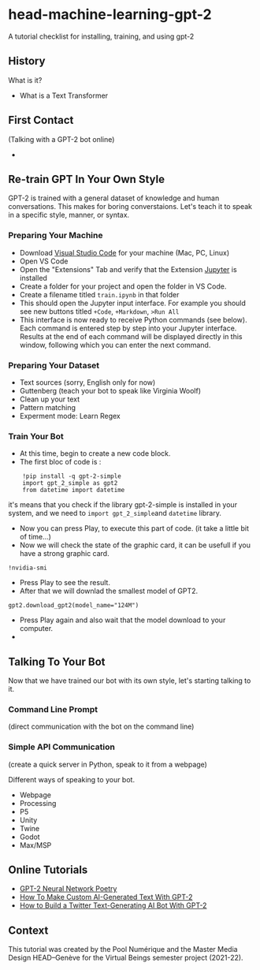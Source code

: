 # head-machine-learning-gpt-2
A tutorial checklist for installing, training, and using gpt-2

## History
What is it?

- What is a Text Transformer

## First Contact
(Talking with a GPT-2 bot online)
- [](https://app.inferkit.com/demo)

## Re-train GPT In Your Own Style
GPT-2 is trained with a general dataset of knowledge and human conversations. This makes for boring converstaions. Let's teach it to speak in a specific style, manner, or syntax.

### Preparing Your Machine
- Download [Visual Studio Code](https://code.visualstudio.com) for your machine (Mac, PC, Linux)
- Open VS Code 
- Open the "Extensions" Tab and verify that the Extension [Jupyter](https://marketplace.visualstudio.com/items?itemName=ms-toolsai.jupyter) is installed
- Create a folder for your project and open the folder in VS Code.
- Create a filename titled `train.ipynb` in that folder
- This should open the Jupyter input interface. For example you should see new buttons titled `+Code`, `+Markdown`, `>Run All`
- This interface is now ready to receive Python commands (see below). Each command is entered step by step into your Jupyter interface. Results at the end of each command will be displayed directly in this window, following which you can enter the next command.

### Preparing Your Dataset
- Text sources (sorry, English only for now)
- Guttenberg (teach your bot to speak like Virginia Woolf)
- Clean up your text
- Pattern matching
- Experment mode: Learn Regex 

### Train Your Bot
- At this time, begin to create a new code block.
- The first bloc of code is :

```
	!pip install -q gpt-2-simple
	import gpt_2_simple as gpt2
	from datetime import datetime
```

it's means that you check if the library gpt-2-simple is installed in your system, and we need to `import gpt_2_simple`and `datetime` library. 
- Now you can press Play, to execute this part of code. (it take a little bit of time...)
- Now we will check the state of the graphic card, it can be usefull if you have a strong graphic card.
```
!nvidia-smi
```
- Press Play to see the result.
- After that we will downlad the smallest model of GPT2.
```
gpt2.download_gpt2(model_name="124M")
```
- Press Play again and also wait that the model download to your computer.
- 



## Talking To Your Bot
Now that we have trained our bot with its own style, let's starting talking to it.

### Command Line Prompt
(direct communication with the bot on the command line)

### Simple API Communication
(create a quick server in Python, speak to it from a webpage)

Different ways of speaking to your bot.
- Webpage
- Processing
- P5
- Unity
- Twine
- Godot
- Max/MSP

## Online Tutorials
- [GPT-2 Neural Network Poetry](https://www.gwern.net/GPT-2)
- [How To Make Custom AI-Generated Text With GPT-2](https://minimaxir.com/2019/09/howto-gpt2/)
- [How to Build a Twitter Text-Generating AI Bot With GPT-2](https://minimaxir.com/2020/01/twitter-gpt2-bot/)

## Context
This tutorial was created by the Pool Numérique and the Master Media Design HEAD–Genève for the Virtual Beings semester project (2021-22).
